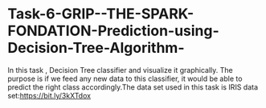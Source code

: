 # Task-6-GRIP--THE-SPARK-FONDATION-Prediction-using-Decision-Tree-Algorithm-
In this task ,  Decision Tree classifier and visualize it graphically. The purpose is if we feed any new data to this classifier, it would be able to predict the right class accordingly.The data set used in this task is IRIS data set:https://bit.ly/3kXTdox
